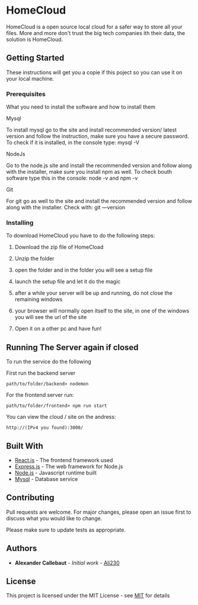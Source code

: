 # HomeCloud

HomeCloud is a open source local cloud for a safer way to store all your files. More and more don't trust the big tech companies ith their data, the solution is HomeCloud.

## Getting Started

These instructions will get you a copie if this poject so you can use it on your local machine.

### Prerequisites

What you need to install the software and how to install them

Mysql

To install mysql go to the site and install recommended version/ latest version and follow the instruction, make sure you have a secure password. To check if it is installed, in the console type: mysql -V

NodeJs

Go to the node.js site and install the recommended version and follow along with the installer, make sure you install npm as well. To check bouth software type this in the console: node -v and npm -v

Git

For git go as well to the site and install  the recommended version and follow along with the installer. Check with: git —version

### Installing

To download HomeCloud you have to do the following steps:

1. Download the zip file of HomeCload

2. Unzip the folder

3. open the folder and in the folder you will see a setup file

4. launch the setup file and let it do the magic

5. after a while your server will be up and running, do not close the remaining windows

6. your browser will normally open itself to the site, in one of the windows you will see the url of the site

7. Open it on a other pc and have fun!

## Running The Server again if closed

To run the service do the following

First run the backend server

```
path/to/folder/backend> nodemon
```

For the frontend server run:

```
path/to/folder/frontend> npm run start
```

You can view the cloud / site on the andress:

```
http://(IPv4 you found):3000/
```

## Built With

* [React.js](https://reactjs.org) - The frontend framework used
* [Express.js](https://expressjs.com/) - The web framework for Node.js
* [Node.js](https://nodejs.org/en/) - Javascript runtime built
* [Mysql](https://www.mysql.com/) - Database service

## Contributing

Pull requests are welcome. For major changes, please open an issue first to discuss what you would like to change.

Please make sure to update tests as appropriate.

## Authors

* **Alexander Callebaut** - *Initial work* - [Ali230](https://github.com/AlI230)

## License

This project is licensed under the MIT License - see [MIT](https://choosealicense.com/licenses/mit/) for details
